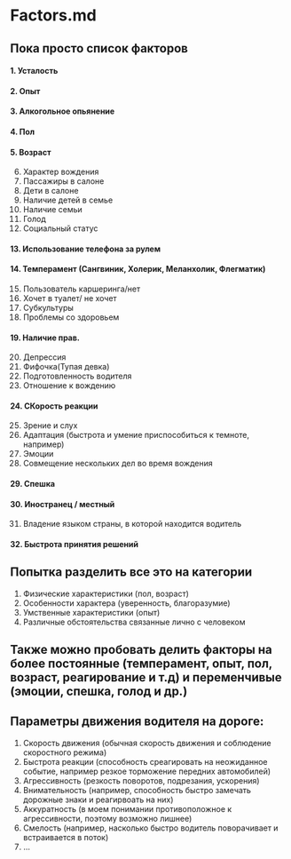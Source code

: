 # Factors.md

## Пока просто список факторов

#### 1. Усталость
#### 2. Опыт
#### 3. Алкогольное опьянение
#### 4. Пол
#### 5. Возраст
6. Характер вождения
7. Пассажиры в салоне
8. Дети в салоне
9. Наличие детей в семье
10. Наличие семьи
11. Голод
12. Социальный статус
#### 13. Использование телефона за рулем
#### 14. Темперамент (Сангвиник, Холерик, Меланхолик, Флегматик)
15. Пользователь каршеринга/нет
16. Хочет в туалет/ не хочет
17. Субкультуры
18. Проблемы со здоровьем
#### 19. Наличие прав.
20. Депрессия
21. Фифочка(Тупая девка)
22. Подготовленность водителя
23. Отношение к вождению
#### 24. СКорость реакции
25. Зрение и слух
26. Адаптация (быстрота и умение приспособиться к темноте, например)
27. Эмоции
28. Совмещение нескольких дел во время вождения
#### 29. Спешка
#### 30. Иностранец / местный
31. Владение языком страны, в которой находится водитель
#### 32. Быстрота принятия решений


## Попытка разделить все это на категории

1. Физические характеристики (пол, возраст)
2. Особенности характера (уверенность, благоразумие)
3. Умственные характеристики (опыт)
4. Различные обстоятельства связанные лично с человеком

## Также можно пробовать делить факторы на более постоянные (темперамент, опыт, пол, возраст, реагирование и т.д) и переменчивые (эмоции, спешка, голод и др.)

## Параметры движения водителя на дороге:
1. Скорость движения (обычная скорость движения и соблюдение скоростного режима)
2. Быстрота реакции (способность среагировать на неожиданное событие, например резкое торможение передних автомобилей)
3. Агрессивность (резкость поворотов, подрезания, ускорения)
4. Внимательность (например, способность быстро замечать дорожные знаки и реагирвоать на них)
5. Аккуратность (в моем понимании противоположное к агрессивности, поэтому возможно лишнее)
6. Смелость (например, насколько быстро водитель поворачивает и встраивается в поток)
7. ...
